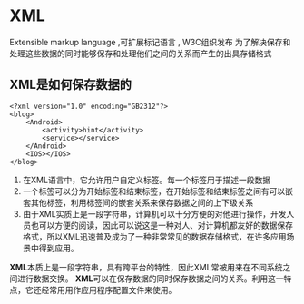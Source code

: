 # XML

Extensible markup language ,可扩展标记语言 , W3C组织发布
为了解决保存和处理这些数据的同时能够保存和处理他们之间的关系而产生的出具存储格式

## XML是如何保存数据的

    
	<?xml version="1.0" encoding="GB2312"?>
	<blog>
		<Android>
			<activity>hint</activity>
			<service></service>
		</Android>
		<IOS></IOS>
	</blog>
    

1. 在XML语言中，它允许用户自定义标签。每一个标签用于描述一段数据
2. 一个标签可以分为开始标签和结束标签，在开始标签和结束标签之间有可以嵌套其他标签，利用标签间的嵌套关系来保存数据之间的上下级关系
3. 由于XML实质上是一段字符串，计算机可以十分方便的对他进行操作，开发人员也可以方便的阅读，因此可以说这是一种对人、对计算机都友好的数据保存格式，所以XML迅速普及成为了一种非常常见的数据存储格式，在许多应用场景中得到应用。

**XML**本质上是一段字符串，具有跨平台的特性，因此XML常被用来在不同系统之间进行数据交换。
**XML**可以在保存数据的同时保存数据之间的关系。利用这一特点，它还经常用用作应用程序配置文件来使用。
